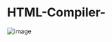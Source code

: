 # HTML-Compiler-

![image](https://user-images.githubusercontent.com/55302817/208229431-73b6e79e-af06-4077-95b2-f51cba1f3232.png)

